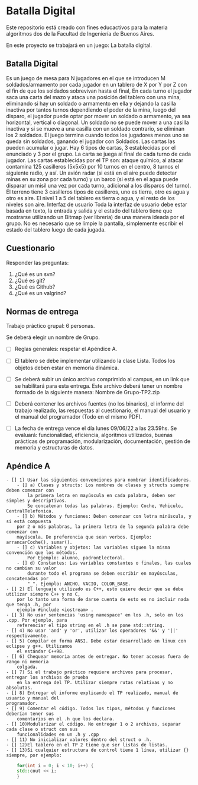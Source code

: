 # Batalla Digital
Este repositorio está creado con fines educactivos para la materia algoritmos dos de la Facultad de Ingeniería de Buenos Aires.

En este proyecto se trabajará en un juego: La batalla digital.

## Batalla Digital
Es un juego de mesa para N jugadores en el que se introducen M
soldados/armamento por cada jugador en un tablero de X por Y por Z con el fin de que los
soldados sobrevivan hasta el final, En cada turno el jugador saca una carta del mazo y ataca
una posición del tablero con una mina, eliminando si hay un soldado o armamento en ella y
dejando la casilla inactiva por tantos turnos dependiendo el poder de la mina, luego del disparo,
el jugador puede optar por mover un soldado o armamento, ya sea horizontal, vertical o
diagonal. Un soldado no se puede mover a una casilla inactiva y si se mueve a una casilla con
un soldado contrario, se eliminan los 2 soldados. El juego termina cuando todos los jugadores
menos uno se queda sin soldados, ganando el jugador con Soldados. Las cartas las pueden
acumular o jugar. Hay 6 tipos de cartas, 3 establecidas por el enunciado y 3 por el grupo. La
carta se juega al final de cada turno de cada jugador. Las cartas establecidas por el TP son:
ataque químico, al atacar contamina 125 casilleros (5x5x5) por 10 turnos en el centro, 8 turnos
el siguiente radio, y así. Un avión radar (si está en el aire puede detectar minas en su zona por
cada turno) y un barco (si está en el agua puede disparar un misil una vez por cada turno,
adicional a los disparos del turno). El terreno tiene 3 casilleros tipos de casilleros, uno es tierra,
otro es agua y otro es aire. El nivel 1 a 5 del tablero es tierra o agua, y el resto de los niveles
son aire.
Interfaz de usuario
Toda la interfaz de usuario debe estar basada en texto, la entrada y salida y el estado
del tablero tiene que mostrarse utilizando un Bitmap (ver librería) de una manera ideada por el
grupo.
No es necesario que se limpie la pantalla, simplemente escribir el estado del tablero
luego de cada jugada.

## Cuestionario
Responder las preguntas:
1.   ¿Qué es un svn?
2.   ¿Qué es git?
3.   ¿Qué es Github?
4.   ¿Qué es un valgrind?


## Normas de entrega
Trabajo práctico grupal: 6 personas.

Se deberá elegir un nombre de Grupo.

- [ ] Reglas generales: respetar el Apéndice A.

- [ ] El tablero se debe implementar utilizando la clase Lista. Todos los objetos deben estar
en memoria dinámica.
- [ ] Se deberá subir un único archivo comprimido al campus, en un link que se habilitará
para esta entrega. Este archivo deberá tener un nombre formado de la siguiente manera:
Nombre de Grupo-TP2.zip
- [ ]  Deberá contener los archivos fuentes (no los binarios), el informe del trabajo realizado,
las respuestas al cuestionario, el manual del usuario y el manual del programador (Todo en el
mismo PDF).

- [ ] La fecha de entrega vence el día lunes 09/06/22 a las 23.59hs.
Se evaluará: funcionalidad, eficiencia, algoritmos utilizados, buenas prácticas de programación,
modularización, documentación, gestión de memoria y estructuras de datos.

## Apéndice A
    - [] 1) Usar las siguientes convenciones para nombrar identificadores.
        - [] a) Clases y structs: Los nombres de clases y structs siempre deben comenzar con
            la primera letra en mayúscula en cada palabra, deben ser simples y descriptivos.
            Se concatenan todas las palabras. Ejemplo: Coche, Vehiculo, CentralTelefonica.
        - [] b) Métodos y funciones: Deben comenzar con letra minúscula, y si está compuesta
        por 2 o más palabras, la primera letra de la segunda palabra debe comenzar con
        mayúscula. De preferencia que sean verbos. Ejemplo: arrancarCoche(), sumar().
        - [] c) Variables y objetos: las variables siguen la misma convención que los métodos.
            Por Ejemplo: alumno, padronElectoral.
        - [] d) Constantes: Las variables constantes o finales, las cuales no cambian su valor
            durante todo el programa se deben escribir en mayúsculas, concatenadas por
            "_". Ejemplo: ANCHO, VACIO, COLOR_BASE.
    - [] 2) El lenguaje utilizado es C++, esto quiere decir que se debe utilizar siempre C++ y no C,
        por lo tanto una forma de darse cuenta de esto es no incluir nada que tenga .h, por
        ejemplo #include <iostream> .
    - [] 3) No usar sentencias 'using namespace' en los .h, solo en los .cpp. Por ejemplo, para
        referenciar el tipo string en el .h se pone std::string.
    - [] 4) No usar 'and' y 'or', utilizar los operadores '&&' y '||' respectivamente.
    - [] 5) Compilar en forma ANSI. Debe estar desarrollado en linux con eclipse y g++. Utilizamos
        el estándar C++98.
    - [] 6) Chequear memoria antes de entregar. No tener accesos fuera de rango ni memoria
        colgada.
    - [] 7) Si el trabajo práctico requiere archivos para procesar, entregar los archivos de prueba
        en la entrega del TP. Utilizar siempre rutas relativas y no absolutas.
    - [] 8) Entregar el informe explicando el TP realizado, manual de usuario y manual del
    programador.
    - [] 9) Comentar el código. Todos los tipos, métodos y funciones deberían tener sus
        comentarios en el .h que los declara.
    - [] 10)Modularizar el código. No entregar 1 o 2 archivos, separar cada clase o struct con sus
        funcionalidades en un .h y .cpp
    - [] 11) No inicializar valores dentro del struct o .h.
    - [] 12)El tablero en el TP 2 tiene que ser listas de listas.
    - [] 13)Si cualquier estructura de control tiene 1 línea, utilizar {} siempre, por ejemplo:

```c++
    for(int i = 0; i < 10; i++) {
    std::cout << i;
    }
```